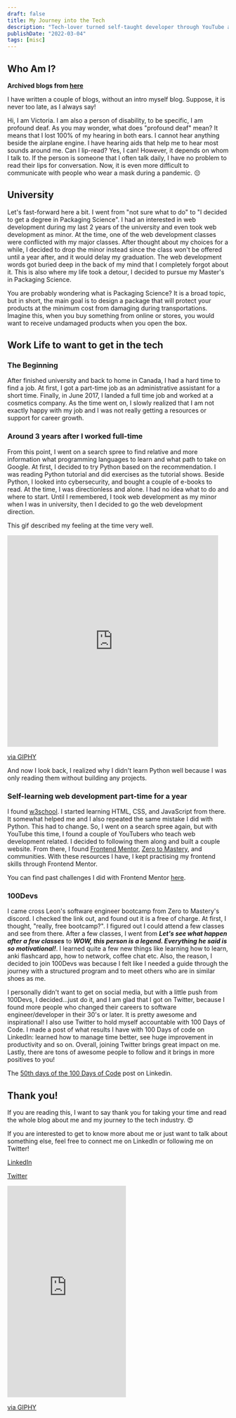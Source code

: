 ```yaml
---
draft: false
title: My Journey into the Tech
description: "Tech-lover turned self-taught developer through YouTube and Frontend Mentor. Follow my journey to becoming a full-time developer!"
publishDate: "2022-03-04"
tags: [misc]
---
```


## Who Am I?

**Archived blogs from [here](https://victoriacheng15.hashnode.dev/my-journey-into-the-tech)**

I have written a couple of blogs, without an intro myself blog. Suppose, it is never too late, as I always say!

Hi, I am Victoria. I am also a person of disability, to be specific, I am profound deaf. As you may wonder, what does "profound deaf" mean? It means that I lost 100% of my hearing in both ears. I cannot hear anything beside the airplane engine. I have hearing aids that help me to hear most sounds around me. Can I lip-read? Yes, I can! However, it depends on whom I talk to. If the person is someone that I often talk daily, I have no problem to read their lips for conversation. Now, it is even more difficult to communicate with people who wear a mask during a pandemic. 😔

## University

Let's fast-forward here a bit. I went from "not sure what to do" to "I decided to get a degree in Packaging Science". I had an interested in web development during my last 2 years of the university and even took web development as minor. At the time, one of the web development classes were conflicted with my major classes. After thought about my choices for a while, I decided to drop the minor instead since the class won't be offered until a year after, and it would delay my graduation. The web development words got buried deep in the back of my mind that I completely forgot about it. This is also where my life took a detour, I decided to pursue my Master's in Packaging Science.

You are probably wondering what is Packaging Science? It is a broad topic, but in short, the main goal is to design a package that will protect your products at the minimum cost from damaging during transportations. Imagine this, when you buy something from online or stores, you would want to receive undamaged products when you open the box.

## Work Life to want to get in the tech

### The Beginning

After finished university and back to home in Canada, I had a hard time to find a job. At first, I got a part-time job as an administrative assistant for a short time. Finally, in June 2017, I landed a full time job and worked at a cosmetics company. As the time went on, I slowly realized that I am not exactly happy with my job and I was not really getting a resources or support for career growth.

### Around 3 years after I worked full-time

From this point, I went on a search spree to find relative and more information what programming languages to learn and what path to take on Google. At first, I decided to try Python based on the recommendation. I was reading Python tutorial and did exercises as the tutorial shows. Beside Python, I looked into cybersecurity, and bought a couple of e-books to read. At the time, I was directionless and alone. I had no idea what to do and where to start. Until I remembered, I took web development as my minor when I was in university, then I decided to go the web development direction.

This gif described my feeling at the time very well.

<iframe src="https://giphy.com/embed/jphuDUCPSsC10tEwo0" width="480" height="480" frameBorder="0" class="giphy-embed" allowFullScreen></iframe><p><a href="https://giphy.com/gifs/door-gate-begin-jphuDUCPSsC10tEwo0">via GIPHY</a></p>

And now I look back, I realized why I didn't learn Python well because I was only reading them without building any projects.

### Self-learning web development part-time for a year

I found [w3school](https://www.w3schools.com/). I started learning HTML, CSS, and JavaScript from there. It somewhat helped me and I also repeated the same mistake I did with Python. This had to change. So, I went on a search spree again, but with YouTube this time, I found a couple of YouTubers who teach web development related. I decided to following them along and built a couple website. From there, I found [Frontend Mentor](https://www.frontendmentor.io/home), [Zero to Mastery](https://zerotomastery.io/), and communities. With these resources I have, I kept practising my frontend skills through Frontend Mentor.

You can find past challenges I did with Frontend Mentor [here](https://github.com/victoriacheng15/frontend-mentor-challenges).

### 100Devs

I came cross Leon's software engineer bootcamp from Zero to Mastery's discord. I checked the link out, and found out it is a free of charge. At first, I thought, "really, free bootcamp?". I figured out I could attend a few classes and see from there. After a few classes, I went from **_Let's see what happen after a few classes_** to **_WOW, this person is a legend. Everything he said is so motivational!_**. I learned quite a few new things like learning how to learn, anki flashcard app, how to network, coffee chat etc. Also, the reason, I decided to join 100Devs was because I felt like I needed a guide through the journey with a structured program and to meet others who are in similar shoes as me.

I personally didn't want to get on social media, but with a little push from 100Devs, I decided...just do it, and I am glad that I got on Twitter, because I found more people who changed their careers to software engineer/developer in their 30's or later. It is pretty awesome and inspirational! I also use Twitter to hold myself accountable with 100 Days of Code. I made a post of what results I have with 100 Days of code on LinkedIn: learned how to manage time better, see huge improvement in productivity and so on. Overall, joining Twitter brings great impact on me. Lastly, there are tons of awesome people to follow and it brings in more positives to you!

The [50th days of the 100 Days of Code](https://www.linkedin.com/feed/update/urn:li:activity:6919663033073950720/) post on Linkedin.

## Thank you!

If you are reading this, I want to say thank you for taking your time and read the whole blog about me and my journey to the tech industry. 😍

If you are interested to get to know more about me or just want to talk about something else, feel free to connect me on LinkedIn or following me on Twitter!

[LinkedIn](https://www.linkedin.com/in/victoriacheng15/)

[Twitter](https://twitter.com/viktoriacheng15)

<iframe src="https://giphy.com/embed/sdbFgcxdUXpq7u85Mn" width="270" height="480" frameBorder="0" class="giphy-embed" allowFullScreen></iframe><p><a href="https://giphy.com/gifs/ASUofficial-asl-thanksgiving-american-sign-language-sdbFgcxdUXpq7u85Mn">via GIPHY</a></p>
